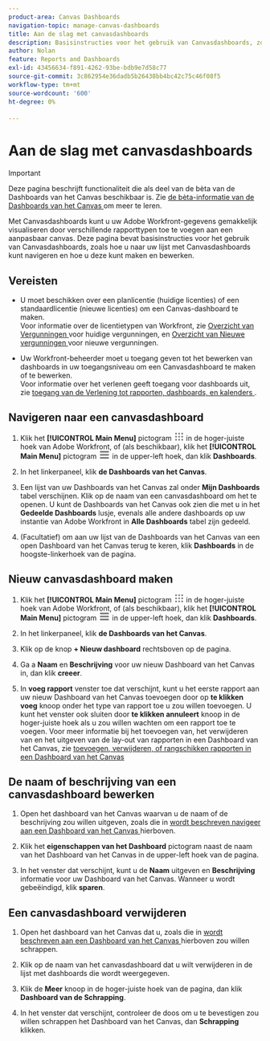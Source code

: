 ```yaml
---
product-area: Canvas Dashboards
navigation-topic: manage-canvas-dashboards
title: Aan de slag met canvasdashboards
description: Basisinstructies voor het gebruik van Canvasdashboards, zoals hoe u naar uw lijst met Canvasdashboards kunt navigeren en hoe u deze kunt maken en bewerken.
author: Nolan
feature: Reports and Dashboards
exl-id: 43456634-f891-4262-93be-bdb9e7d58c77
source-git-commit: 3c862954e36dadb5b26438bb4bc42c75c46f08f5
workflow-type: tm+mt
source-wordcount: '600'
ht-degree: 0%

---
```


# Aan de slag met canvasdashboards

>[!IMPORTANT]
>
>Deze pagina beschrijft functionaliteit die als deel van de bèta van de Dashboards van het Canvas beschikbaar is. Zie [ de bèta-informatie van de Dashboards van het Canvas ](/help/quicksilver/product-announcements/betas/canvas-dashboards-beta/canvas-dashboards-beta-information.md) om meer te leren.

Met Canvasdashboards kunt u uw Adobe Workfront-gegevens gemakkelijk visualiseren door verschillende rapporttypen toe te voegen aan een aanpasbaar canvas. Deze pagina bevat basisinstructies voor het gebruik van Canvasdashboards, zoals hoe u naar uw lijst met Canvasdashboards kunt navigeren en hoe u deze kunt maken en bewerken.

## Vereisten

* U moet beschikken over een planlicentie (huidige licenties) of een standaardlicentie (nieuwe licenties) om een Canvas-dashboard te maken.\
  Voor informatie over de licentietypen van Workfront, zie [ Overzicht van Vergunningen ](/help/quicksilver/administration-and-setup/add-users/access-levels-and-object-permissions/wf-licenses.md) voor huidige vergunningen, en [ Overzicht van Nieuwe vergunningen ](/help/quicksilver/administration-and-setup/add-users/how-access-levels-work/licenses-overview.md) voor nieuwe vergunningen.

* Uw Workfront-beheerder moet u toegang geven tot het bewerken van dashboards in uw toegangsniveau om een Canvasdashboard te maken of te bewerken.\
  Voor informatie over het verlenen geeft toegang voor dashboards uit, zie [ toegang van de Verlening tot rapporten, dashboards, en kalenders ](/help/quicksilver/administration-and-setup/add-users/configure-and-grant-access/grant-access-reports-dashboards-calendars.md).

## Navigeren naar een canvasdashboard

1. Klik het **[!UICONTROL Main Menu]** pictogram ![ Belangrijkste Menu ](/help/_includes/assets/main-menu-icon.png) in de hoger-juiste hoek van Adobe Workfront, of (als beschikbaar), klik het **[!UICONTROL Main Menu]** pictogram ![ Belangrijkste Menu ](/help/_includes/assets/main-menu-icon-left-nav.png) in de upper-left hoek, dan klik **Dashboards**.

1. In het linkerpaneel, klik **de Dashboards van het Canvas**.

1. Een lijst van uw Dashboards van het Canvas zal onder **Mijn Dashboards** tabel verschijnen. Klik op de naam van een canvasdashboard om het te openen. U kunt de Dashboards van het Canvas ook zien die met u in het **Gedeelde Dashboards** lusje, evenals alle andere dashboards op uw instantie van Adobe Workfront in **Alle Dashboards** tabel zijn gedeeld.

1. (Facultatief) om aan uw lijst van de Dashboards van het Canvas van een open Dashboard van het Canvas terug te keren, klik **Dashboards** in de hoogste-linkerhoek van de pagina.

## Nieuw canvasdashboard maken

1. Klik het **[!UICONTROL Main Menu]** pictogram ![ Belangrijkste Menu ](/help/_includes/assets/main-menu-icon.png) in de hoger-juiste hoek van Adobe Workfront, of (als beschikbaar), klik het **[!UICONTROL Main Menu]** pictogram ![ Belangrijkste Menu ](/help/_includes/assets/main-menu-icon-left-nav.png) in de upper-left hoek, dan klik **Dashboards**.

1. In het linkerpaneel, klik **de Dashboards van het Canvas**.

1. Klik op de knop **+ Nieuw dashboard** rechtsboven op de pagina.

1. Ga a **Naam** en **Beschrijving** voor uw nieuw Dashboard van het Canvas in, dan klik **creeer**.

1. In **voeg rapport** venster toe dat verschijnt, kunt u het eerste rapport aan uw nieuw Dashboard van het Canvas toevoegen door op **te klikken voeg** knoop onder het type van rapport toe u zou willen toevoegen. U kunt het venster ook sluiten door **te klikken annuleert** knoop in de hoger-juiste hoek als u zou willen wachten om een rapport toe te voegen. Voor meer informatie bij het toevoegen van, het verwijderen van en het uitgeven van de lay-out van rapporten in een Dashboard van het Canvas, zie [ toevoegen, verwijderen, of rangschikken rapporten in een Dashboard van het Canvas ](/help/quicksilver/reports-and-dashboards/canvas-dashboards/manage-canvas-dashboards/add-remove-arrange-reports.md)

## De naam of beschrijving van een canvasdashboard bewerken

1. Open het dashboard van het Canvas waarvan u de naam of de beschrijving zou willen uitgeven, zoals die in [ wordt beschreven navigeer aan een Dashboard van het Canvas ](#navigate-to-a-canvas-dashboard) hierboven.

1. Klik het **eigenschappen van het Dashboard** pictogram naast de naam van het Dashboard van het Canvas in de upper-left hoek van de pagina.

1. In het venster dat verschijnt, kunt u de **Naam** uitgeven en **Beschrijving** informatie voor uw Dashboard van het Canvas. Wanneer u wordt gebeëindigd, klik **sparen**.

## Een canvasdashboard verwijderen

1. Open het dashboard van het Canvas dat u, zoals die in [ wordt beschreven aan een Dashboard van het Canvas ](#navigate-to-a-canvas-dashboard) hierboven zou willen schrappen.

1. Klik op de naam van het canvasdashboard dat u wilt verwijderen in de lijst met dashboards die wordt weergegeven.

1. Klik de **Meer** knoop in de hoger-juiste hoek van de pagina, dan klik **Dashboard van de Schrapping**.

1. In het venster dat verschijnt, controleer de doos om u te bevestigen zou willen schrappen het Dashboard van het Canvas, dan **Schrapping** klikken.
